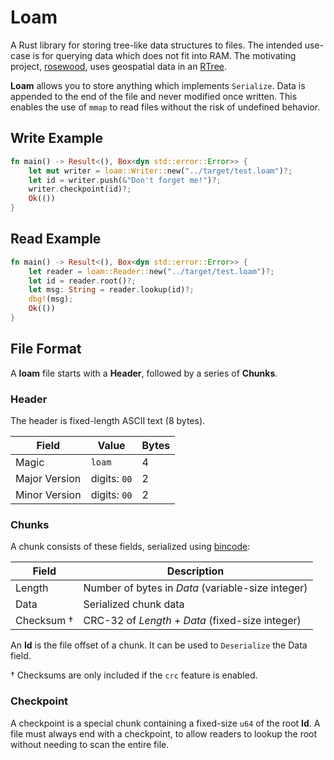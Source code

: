 # Loam

A Rust library for storing tree-like data structures to files.  The intended
use-case is for querying data which does not fit into RAM.  The motivating
project, [rosewood], uses geospatial data in an [RTree].

__Loam__ allows you to store anything which implements `Serialize`.  Data is
appended to the end of the file and never modified once written.  This enables
the use of `mmap` to read files without the risk of undefined behavior.

## Write Example

```rust
fn main() -> Result<(), Box<dyn std::error::Error>> {
    let mut writer = loam::Writer::new("../target/test.loam")?;
    let id = writer.push(&"Don't forget me!")?;
    writer.checkpoint(id)?;
    Ok(())
}
```

## Read Example

```rust
fn main() -> Result<(), Box<dyn std::error::Error>> {
    let reader = loam::Reader::new("../target/test.loam")?;
    let id = reader.root()?;
    let msg: String = reader.lookup(id)?;
    dbg!(msg);
    Ok(())
}
```

## File Format

A __loam__ file starts with a __Header__, followed by a series of __Chunks__.

### Header

The header is fixed-length ASCII text (8 bytes).

Field         | Value        | Bytes
--------------|--------------|------
Magic         | `loam`       | 4
Major Version | digits: `00` | 2
Minor Version | digits: `00` | 2

### Chunks

A chunk consists of these fields, serialized using [bincode]:

Field      | Description
-----------|--------------------------------------------------
Length     | Number of bytes in *Data* (variable-size integer)
Data       | Serialized chunk data
Checksum † | CRC-32 of *Length* + *Data* (fixed-size integer)

An __Id__ is the file offset of a chunk.  It can be used to `Deserialize` the
Data field.

† Checksums are only included if the `crc` feature is enabled.

### Checkpoint

A checkpoint is a special chunk containing a fixed-size `u64` of the root
__Id__.  A file must always end with a checkpoint, to allow readers to lookup
the root without needing to scan the entire file.


[bincode]: https://github.com/bincode-org/bincode
[rosewood]: ../rosewood/index.html
[rtree]: https://en.wikipedia.org/wiki/R-tree
